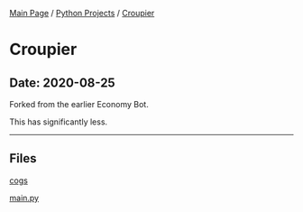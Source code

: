 [Main Page](/) / [Python Projects](/python) / [Croupier](/python/2020-08-25_Croupier)

# Croupier

## Date: 2020-08-25

Forked from the earlier Economy Bot.

This has significantly less.

-----

## Files

[cogs](cogs)

[main.py](main.py)